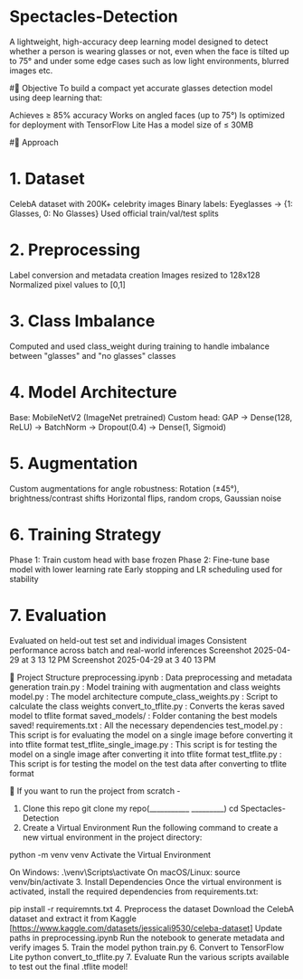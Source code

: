 # Spectacles-Detection
A lightweight, high-accuracy deep learning model designed to detect whether a person is wearing glasses or not, even when the face is tilted up to 75° and under some edge cases such as low light environments, blurred images etc.

#🎯 Objective
To build a compact yet accurate glasses detection model using deep learning that:

Achieves ≥ 85% accuracy
Works on angled faces (up to 75°)
Is optimized for deployment with TensorFlow Lite
Has a model size of ≤ 30MB

#🚀 Approach

# 1. Dataset
CelebA dataset with 200K+ celebrity images
Binary labels: Eyeglasses → {1: Glasses, 0: No Glasses}
Used official train/val/test splits

# 2. Preprocessing
Label conversion and metadata creation
Images resized to 128x128
Normalized pixel values to [0,1]
# 3. Class Imbalance
Computed and used class_weight during training to handle imbalance between "glasses" and "no glasses" classes
# 4. Model Architecture
Base: MobileNetV2 (ImageNet pretrained)
Custom head: GAP → Dense(128, ReLU) → BatchNorm → Dropout(0.4) → Dense(1, Sigmoid)
# 5. Augmentation
Custom augmentations for angle robustness:
Rotation (±45°), brightness/contrast shifts
Horizontal flips, random crops, Gaussian noise
# 6. Training Strategy
Phase 1: Train custom head with base frozen
Phase 2: Fine-tune base model with lower learning rate
Early stopping and LR scheduling used for stability
# 7. Evaluation
Evaluated on held-out test set and individual images
Consistent performance across batch and real-world inferences
Screenshot 2025-04-29 at 3 13 12 PM Screenshot 2025-04-29 at 3 40 13 PM

📂 Project Structure
preprocessing.ipynb : Data preprocessing and metadata generation
train.py : Model training with augmentation and class weights
model.py : The model architecture
compute_class_weights.py : Script to calculate the class weights
convert_to_tflite.py : Converts the keras saved model to tflite format
saved_models/ : Folder contaning the best models saved!
requirements.txt : All the necessary dependencies
test_model.py : This script is for evaluating the model on a single image before converting it into tflite format
test_tflite_single_image.py : This script is for testing the model on a single image after converting it into tflite format
test_tflite.py : This script is for testing the model on the test data after converting to tflite format

📌 If you want to run the project from scratch -
1. Clone this repo
git clone my repo(___________ _________)
cd Spectacles-Detection
2. Create a Virtual Environment
Run the following command to create a new virtual environment in the project directory:

python -m venv venv
Activate the Virtual Environment

On Windows:
.\venv\Scripts\activate
On macOS/Linux:
source venv/bin/activate
3. Install Dependencies
Once the virtual environment is activated, install the required dependencies from requirements.txt:

pip install -r requiremnts.txt
4. Preprocess the dataset
Download the CelebA dataset and extract it from Kaggle [https://www.kaggle.com/datasets/jessicali9530/celeba-dataset]
Update paths in preprocessing.ipynb
Run the notebook to generate metadata and verify images
5. Train the model
python train.py
6. Convert to TensorFlow Lite
python convert_to_tflite.py
7. Evaluate
Run the various scripts available to test out the final .tflite model!
